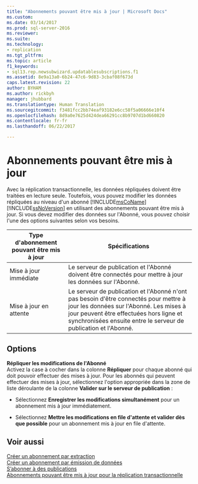 ```yaml
---
title: "Abonnements pouvant être mis à jour | Microsoft Docs"
ms.custom: 
ms.date: 03/14/2017
ms.prod: sql-server-2016
ms.reviewer: 
ms.suite: 
ms.technology:
- replication
ms.tgt_pltfrm: 
ms.topic: article
f1_keywords:
- sql13.rep.newsubwizard.updatablesubscriptions.f1
ms.assetid: 8e9a13a0-6b24-47c6-9d83-3cbaf08f673d
caps.latest.revision: 22
author: BYHAM
ms.author: rickbyh
manager: jhubbard
ms.translationtype: Human Translation
ms.sourcegitcommit: f3481fcc2bb74eaf93182e6cc58f5a06666e10f4
ms.openlocfilehash: 8d9a0e7625d424dea66291cc8b9707d1bd660820
ms.contentlocale: fr-fr
ms.lasthandoff: 06/22/2017

---
```

# <a name="updatable-subscriptions"></a>Abonnements pouvant être mis à jour
  Avec la réplication transactionnelle, les données répliquées doivent être traitées en lecture seule. Toutefois, vous pouvez modifier les données répliquées au niveau d'un abonné [!INCLUDE[msCoName](../../includes/msconame-md.md)] [!INCLUDE[ssNoVersion](../../includes/ssnoversion-md.md)] en utilisant des abonnements pouvant être mis à jour. Si vous devez modifier des données sur l'Abonné, vous pouvez choisir l'une des options suivantes selon vos besoins.  
  
|Type d'abonnement pouvant être mis à jour|Spécifications|  
|---------------------------------|------------------|  
|Mise à jour immédiate|Le serveur de publication et l'Abonné doivent être connectés pour mettre à jour les données sur l'Abonné.|  
|Mise à jour en attente|Le serveur de publication et l'Abonné n'ont pas besoin d'être connectés pour mettre à jour les données sur l'Abonné. Les mises à jour peuvent être effectuées hors ligne et synchronisées ensuite entre le serveur de publication et l'Abonné.|  
  
## <a name="options"></a>Options  
 **Répliquer les modifications de l'Abonné**  
 Activez la case à cocher dans la colonne **Répliquer** pour chaque abonné qui doit pouvoir effectuer des mises à jour. Pour les abonnés qui peuvent effectuer des mises à jour, sélectionnez l'option appropriée dans la zone de liste déroulante de la colonne **Valider sur le serveur de publication** :  
  
-   Sélectionnez **Enregistrer les modifications simultanément** pour un abonnement mis à jour immédiatement.  
  
-   Sélectionnez **Mettre les modifications en file d'attente et valider dès que possible** pour un abonnement mis à jour en file d'attente.  
  
## <a name="see-also"></a>Voir aussi  
 [Créer un abonnement par extraction](../../relational-databases/replication/create-a-pull-subscription.md)   
 [Créer un abonnement par émission de données](../../relational-databases/replication/create-a-push-subscription.md)   
 [S’abonner à des publications](../../relational-databases/replication/subscribe-to-publications.md)   
 [Abonnements pouvant être mis à jour pour la réplication transactionnelle](../../relational-databases/replication/transactional/updatable-subscriptions-for-transactional-replication.md)  
  
  
